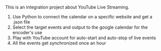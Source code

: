 This is an integration project about YouTube Live Streaming.  
1. Use Python to connect the calendar on a specific website and get a .json file  
2. Select the target events and output to the google calendar for the encoder's use  
3. Play with YouTube account for auto-start and auto-stop of live events  
4. All the events get synchronized once an hour  
